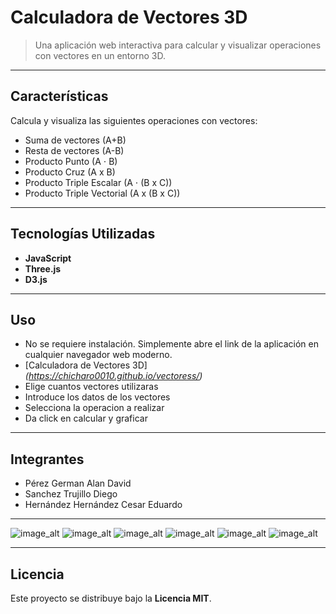 #  Calculadora de Vectores 3D

> Una aplicación web interactiva para calcular y visualizar operaciones con vectores en un entorno 3D.

---

## Características

Calcula y visualiza las siguientes operaciones con vectores:

* Suma de vectores (A+B)
* Resta de vectores (A-B)
* Producto Punto (A ⋅ B)
* Producto Cruz (A x B)
* Producto Triple Escalar (A ⋅ (B x C))
* Producto Triple Vectorial (A x (B x C))

---

## Tecnologías Utilizadas

* **JavaScript**
* **Three.js**
* **D3.js**

---

## Uso

* No se requiere instalación. Simplemente abre el link de la aplicación en cualquier navegador web moderno.
* [Calculadora de Vectores 3D] *(https://chicharo0010.github.io/vectoress/)*
* Elige cuantos vectores utilizaras
* Introduce los datos de los vectores
* Selecciona la operacion a realizar
* Da click en calcular y graficar

---

## Integrantes
* Pérez German Alan David
* Sanchez Trujillo Diego
* Hernández Hernández Cesar Eduardo

---
![image_alt](https://github.com/chicharo0010/vectoress/blob/83f9b7db95c864bfa949f28e4ae827061292a52a/1.png)
![image_alt](https://github.com/chicharo0010/vectoress/blob/83f9b7db95c864bfa949f28e4ae827061292a52a/2.png)
![image_alt](3.png)
![image_alt](4.png)
![image_alt](5.png)
![image_alt](6.png)

---

## Licencia

Este proyecto se distribuye bajo la **Licencia MIT**.


```








